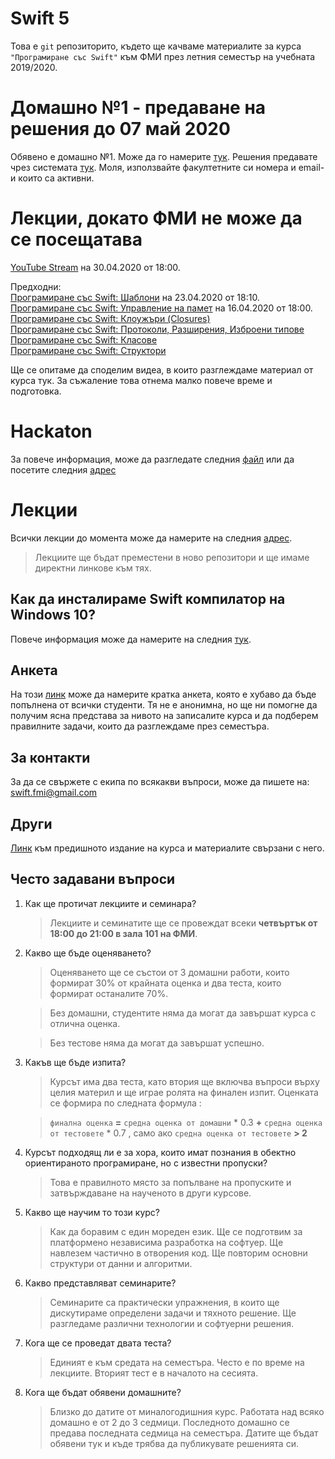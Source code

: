 # Swift 5

Това е `git` репозиторито, където ще качваме материалите за курса `"Програмиране със Swift"` към ФМИ през летния семестър на учебната 2019/2020.

# Домашно №1 - предаване на решения до 07 май 2020

Обявено е домашно №1. Може да го намерите [тук](homework/Swift-Домашно-1.md).
Решения предавате чрез системата [тук](https://swiftfmi.apposestudio.com).
Моля, използвайте факултетните си номера и email-и които са активни.

# Лекции, докато ФМИ не може да се посещатава

[YouTube Stream](https://youtu.be/ZHQY3qi_Zx8) на 30.04.2020 от 18:00.  


Предходни:  
[Програмиране със Swift: Шаблони](https://youtu.be/vSIbhH9OYxE) на 23.04.2020 от 18:10.  
[Програмиране със Swift: Управление на памет](https://youtu.be/7yquCtt6fsw) на 16.04.2020 от 18:00.  
[Програмиране със Swift: Клоужъри (Closures)](https://youtu.be/h0G21LmUoPc)  
[Програмиране със Swift: Протоколи, Разширения, Изброени типове](https://youtu.be/_qTlOYqaYZ4)  
[Програмиране със Swift: Класове](https://youtu.be/uA78R2F39DQ)  
[Програмиране със Swift: Структори](https://youtu.be/EbAJvNI_-CM)  

Ще се опитаме да споделим видеа, в които разглеждаме материал от курса тук. За съжаление това отнема малко повече време и подготовка.

# Hackaton

За повече информация, може да разгледате следния [файл](Games.js_Hackathon.pdf) или да посетите следния [адрес](https://gamesjs.org/) 

# Лекции

Всички лекции до момента може да намерите на следния [адрес](https://github.com/SwiftFMI/SwiftLectures/).

> Лекциите ще бъдат преместени в ново репозитори и ще имаме директни линкове към тях.

## Как да инсталираме Swift компилатор на Windows 10?

Повече информация може да намерите на следния [тук](How_to_install_Swift5_on_Windows10.md).

## Анкета

На този [линк](https://forms.gle/L2RHjMDdicSm7t8t7) може да намерите кратка анкета, която е хубаво да бъде попълнена от всички студенти. Тя не е анонимна, но ще ни помогне да получим ясна представа за нивото на записалите курса и да подберем правилните задачи, които да разглеждаме през семестъра.

## За контакти

За да се свържете с екипа по всякакви въпроси, може да пишете на:
swift.fmi@gmail.com

## Други

[Линк](https://github.com/SwiftFMI/swift_2018_2019) към предишното издание на курса и материалите свързани с него.

## Често задавани въпроси

1. Как ще протичат лекциите и семинара?
	
	> Лекциите и семинатите ще се провеждат всеки __четвъртък от 18:00 до 21:00 в зала 101 на ФМИ__.

2. Какво ще бъде оценяването?
	
	> Оценяването ще се състои от 3 домашни работи, които формират 30% от крайната оценка и два теста, които формират останалите 70%.
	
	> Без домашни, студентите няма да могат да завършат курса с отлична оценка. 
	
	> Без тестове няма да могат да завършат успешно.

3. Какъв ще бъде изпита?
	
	> Курсът има два теста, като втория ще включва въпроси върху целия материл и ще играе ролята на финален изпит. Оценката се формира по следната формула :
		
	> `финална оценка` __=__ `средна оценка от домашни` * 0.3 __+__ `средна оценка от тестовете` * 0.7 , само ако  `средна оценка от тестовете` __> 2__

4. Курсът подходящ ли е за хора, които имат познания в обектно ориентираното програмиране, но с известни пропуски?
	> Това е правилното място за попълване на пропуските и затвърждаване на наученото в други курсове.

5. Какво ще научим то този курс?
	> Как да боравим с един мореден език. Ще се подготвим за платформено независима разработка на софтуер. Ще навлезем частично в отворения код. Ще повторим основни структури от данни и алгоритми.

6. Какво представляват семинарите?
	> Семинарите са практически упражнения, в които ще дискутираме определени задачи и тяхното решение. Ще разгледаме различни технологии и софтуерни решения.

7. Кога ще се проведат двата теста?
	> Единият е към средата на семестъра. Често е по време на лекциите. Вторият тест е в началото на сесията.
	
8. Кога ще бъдат обявени домашните?
	> Близко до датите от миналогодишния курс. Работата над всяко домашно е от 2 до 3 седмици. Последното домашно се предава последната седмица на семестъра. Датите ще бъдат обявени тук и къде трябва да публикувате решенията си.
	
